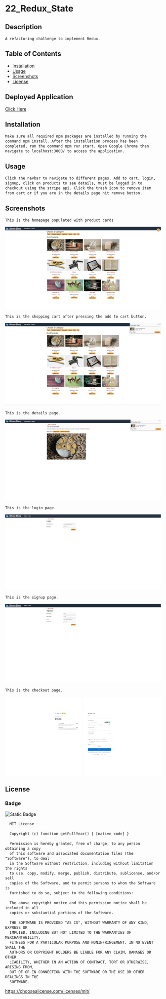  # 22_Redux_State

  ## Description

    A refactoring challenge to implement Redux.


  ## Table of Contents 

  - [Installation](#installation)
  - [Usage](#usage)
  - [Screenshots](#screenshots)
  - [License](#license)


  ## Deployed Application
[Click Here](https://two2-redux-state.onrender.com)

  ## Installation

    Make sure all required npm packages are installed by running the command npm install. After the installation process has been completed, run the command npm run start. Open Google Chrome then navigate to localhost:3000/ to access the application.

  ## Usage

    Click the navbar to navigate to different pages. Add to cart, login, signup, click on products to see details, must be logged in to checkout using the stripe api. Click the trash icon to remove item from cart or if you are in the details page hit remove button.

  
  ## Screenshots

    This is the homepage populated with product cards
  ![A Screenshot of the homepage](./client/public/images/home.png)

    This is the shopping cart after pressing the add to cart button.
  ![A Screenshot of the shopping cart](./client/public/images/cart.png)

    This is the details page.
  ![A Screenshot of the details](./client/public/images/details.png)

    This is the login page.
  ![A Screenshot of the login page](./client/public/images/login.png)

    This is the signup page.
  ![A Screenshot of the signup page](./client/public/images/signup.png)
  
    This is the checkout page.
  ![A Screenshot of the signup page](./client/public/images/checkout.png)


  ## License 
  ### Badge 
  ![Static Badge](https://img.shields.io/badge/MIT-license-blue)

    
      MIT License

      Copyright (c) function getFullYear() { [native code] } 
      
      Permission is hereby granted, free of charge, to any person obtaining a copy
      of this software and associated documentation files (the "Software"), to deal
      in the Software without restriction, including without limitation the rights
      to use, copy, modify, merge, publish, distribute, sublicense, and/or sell
      copies of the Software, and to permit persons to whom the Software is
      furnished to do so, subject to the following conditions:
      
      The above copyright notice and this permission notice shall be included in all
      copies or substantial portions of the Software.
      
      THE SOFTWARE IS PROVIDED "AS IS", WITHOUT WARRANTY OF ANY KIND, EXPRESS OR
      IMPLIED, INCLUDING BUT NOT LIMITED TO THE WARRANTIES OF MERCHANTABILITY,
      FITNESS FOR A PARTICULAR PURPOSE AND NONINFRINGEMENT. IN NO EVENT SHALL THE
      AUTHORS OR COPYRIGHT HOLDERS BE LIABLE FOR ANY CLAIM, DAMAGES OR OTHER
      LIABILITY, WHETHER IN AN ACTION OF CONTRACT, TORT OR OTHERWISE, ARISING FROM,
      OUT OF OR IN CONNECTION WITH THE SOFTWARE OR THE USE OR OTHER DEALINGS IN THE
      SOFTWARE.
      

  https://choosealicense.com/licenses/mit/
  

  